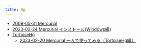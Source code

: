 ```yaml
---
title: Hg
---
```



- [2009-05-31 Mercurial](./../../../../d/2009/05/31/Mercurial.md)
- [2023-02-24 Mercurial インストール(Windows編)](./../../../../d/2009/05/31/Mercurial_インストール(Windows編).md)
- [TortoiseHg](./TortoiseHg/index.md)
    - [2023-02-20 Mercurial 一人で使ってみる（TortoiseHg編）](./../../../../d/2010/03/01/Mercurial_一人で使ってみる（TortoiseHg編）.md)




